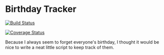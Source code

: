 # Birthday Tracker

[![Build Status](https://travis-ci.org/nickyvanurk/birthday-tracker.svg?branch=master)](https://travis-ci.org/nickyvanurk/birthday-tracker)

[![Coverage Status](https://coveralls.io/repos/github/nickyvanurk/birthday-tracker/badge.svg?branch=master)](https://coveralls.io/github/nickyvanurk/birthday-tracker?branch=master)

Because I always seem to forget everyone's birthday, I thought it would be nice to write a neat little script to keep track of them.
